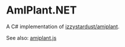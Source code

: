 # AmIPlant.NET

A C# implementation of [izzystardust/amiplant][amiplant].

[amiplant]:https://github.com/izzystardust/amiplant

See also: [amiplant.js](https://github.com/F-Programming/amiplant.js)
